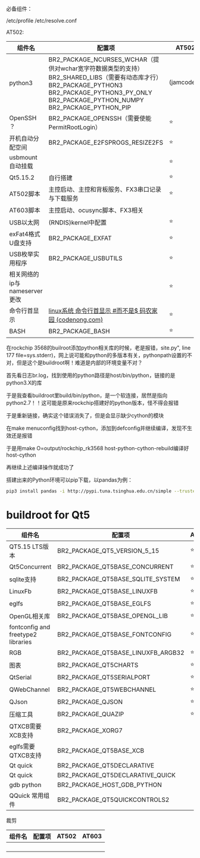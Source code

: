 必备组件：

/etc/profile /etc/resolve.conf

AT502:

| 组件名                       | 配置项                                                       | AT502      | AT603      |
| ---------------------------- | ------------------------------------------------------------ | ---------- | ---------- |
| python3                      | BR2_PACKAGE_NCURSES_WCHAR（提供对wchar宽字符数据类型的支持） BR2_SHARED_LIBS（需要有动态库才行）BR2_PACKAGE_PYTHON3 BR2_PACKAGE_PYTHON3_PY_ONLY   BR2_PACKAGE_PYTHON_NUMPY BR2_PACKAGE_PYTHON_PIP | (jamcode)⭐ | (ocusync)⭐ |
| OpenSSH ？                   | BR2_PACKAGE_OPENSSH（需要使能PermitRootLogin）               | ⭐          | ⭐          |
| 开机自动分配空间             | BR2_PACKAGE_E2FSPROGS_RESIZE2FS                              | ⭐          | ⭐          |
| usbmount自动挂载             |                                                              | ⭐          | ⭐          |
| Qt5.15.2                     | 自行搭建                                                     | ⭐          | ⭐          |
| AT502脚本                    | 主控启动、主控和背板服务、FX3串口记录与下载服务              | ⭐          |            |
| AT603脚本                    | 主控启动、ocusync脚本、FX3相关                               |            | ⭐          |
| USB以太网                    | (RNDIS)kernel中配置                                          | ⭐          | ⭐          |
| exFat4格式U盘支持            | BR2_PACKAGE_EXFAT                                            | ⭐          | ⭐          |
| USB枚举实用程序              | BR2_PACKAGE_USBUTILS                                         | ⭐          | ⭐          |
| 相关网络的ip与nameserver更改 |                                                              | ⭐          | ⭐          |
| 命令行首显示                 | [linux系统 命令行首显示 #而不是$ 码农家园 (codenong.com)](https://www.codenong.com/cs105695464/) | ⭐          | ⭐          |
| BASH                         | BR2_PACKAGE_BASH                                             | ⭐          | ⭐          |

在rockchip 3568的builroot添加python相关库的时候，老是报错，site.py", line 177  file=sys.stderr)，网上说可能和python的多版本有关，pythonpath设置的不对，但是这个是buildroot啊！难道是内部的环境变量不对？

首先看日志br.log，找到使用的python路径是host/bin/python，链接的是python3.X的库

于是我查看buildroot里build/bin/python，是一个软连接，居然是指向python2.7！！这可能是原来rockchip搭建好的python版本，怪不得会报错

于是重新链接，确实这个错误消失了，但是会显示缺少cython的模块

在make menuconfig找到host-cython，添加到defconfig并继续编译，发现不生效还是报错

于是用make O=output/rockchip_rk3568 host-python-cython-rebuild编译好host-cython

再继续上述编译操作就成功了



搭建出来的Python环境可以pip下载，以pandas为例：

```bash
pip3 install pandas -i http://pypi.tuna.tsinghua.edu.cn/simple --trusted-host pypi.tuna.tsinghua.edu.cn # http下载 需要加trusted-host
```





# buildroot for Qt5

| 组件名                             | 配置项                             | AT502 | AT603 |
| ---------------------------------- | ---------------------------------- | ----- | ----- |
| QT5.15 LTS版本                     | BR2_PACKAGE_QT5_VERSION_5_15       | ⭐     | ⭐     |
| Qt5Concurrent                      | BR2_PACKAGE_QT5BASE_CONCURRENT     | ⭐     | ⭐     |
| sqlite支持                         | BR2_PACKAGE_QT5BASE_SQLITE_SYSTEM  | ⭐     | ⭐     |
| LinuxFb                            | BR2_PACKAGE_QT5BASE_LINUXFB        | ⭐     | ⭐     |
| eglfs                              | BR2_PACKAGE_QT5BASE_EGLFS          | ⭐     | ⭐     |
| OpenGL相关库                       | BR2_PACKAGE_QT5BASE_OPENGL_LIB     | ⭐     | ⭐     |
| fontconfig and freetype2 libraries | BR2_PACKAGE_QT5BASE_FONTCONFIG     | ⭐     | ⭐     |
| RGB                                | BR2_PACKAGE_QT5BASE_LINUXFB_ARGB32 | ⭐     | ⭐     |
| 图表                               | BR2_PACKAGE_QT5CHARTS              | ⭐     |       |
| QtSerial                           | BR2_PACKAGE_QT5SERIALPORT          | ⭐     | ⭐     |
| QWebChannel                        | BR2_PACKAGE_QT5WEBCHANNEL          | ⭐     |       |
| QJson                              | BR2_PACKAGE_QJSON                  | ⭐     | ⭐     |
| 压缩工具                           | BR2_PACKAGE_QUAZIP                 | ⭐     | ⭐     |
| QTXCB需要XCB支持                   | BR2_PACKAGE_XORG7                  |       |       |
| eglfs需要QTXCB支持                 | BR2_PACKAGE_QT5BASE_XCB            |       |       |
| Qt quick                           | BR2_PACKAGE_QT5DECLARATIVE         |       |       |
| Qt quick                           | BR2_PACKAGE_QT5DECLARATIVE_QUICK   |       |       |
| gdb python                         | BR2_PACKAGE_HOST_GDB_PYTHON        |       |       |
| QQuick 常用组件                    | BR2_PACKAGE_QT5QUICKCONTROLS2      |       |       |

裁剪

| 组件名 | 配置项 | AT502 | AT603 |
| ------ | ------ | ----- | ----- |
|        |        |       |       |
|        |        |       |       |
|        |        |       |       |
|        |        |       |       |

